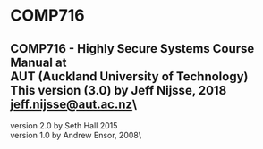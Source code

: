 # COMP716
COMP716 - Highly Secure Systems Course Manual at\
AUT (Auckland University of Technology)\
This version (3.0) by Jeff Nijsse, 2018\
<jeff.nijsse@aut.ac.nz>\
----------
version 2.0 by Seth Hall 2015\
version 1.0 by Andrew Ensor, 2008\
